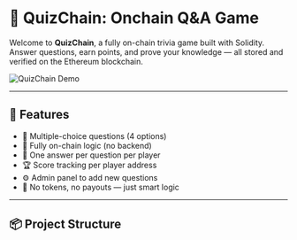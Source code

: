 # 🧠 QuizChain: Onchain Q&A Game    
    
Welcome to **QuizChain**, a fully on-chain trivia game built with Solidity.      
Answer questions, earn points, and prove your knowledge — all stored and verified on the Ethereum blockchain.    
  
![QuizChain Demo](https://media.giphy.com/media/v1.Y2lkPTc5MGI3NjExNjhkNThlYjBkYTRkY2E2ZjRjNzVjMjVjYjc1NzI3ZTY3ZmE1MTkxNCZjdD1n/3o6Zt481isNVuQI1l6/giphy.gif)  
  
---  
  
## 🚀 Features

- 🧩 Multiple-choice questions (4 options)  
- 🔐 Fully on-chain logic (no backend)  
- 🧠 One answer per question per player
- 🏆 Score tracking per player address   
- ⚙️ Admin panel to add new questions 
- 🤖 No tokens, no payouts — just smart logic
 
---

## 📦 Project Structure

